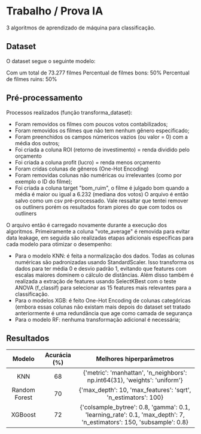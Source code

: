 # Trabalho / Prova IA

3 algoritmos de aprendizado de máquina para classificação.

## Dataset

O dataset segue o seguinte modelo:

Com um total de 73.277 filmes
Percentual de filmes bons:  50%
Percentual de filmes ruins: 50%

## Pré-processamento

Processos realizados (função transforma_dataset):

- Foram removidos os filmes com poucos votos contabilizados;
- Foram removidos os filmes que não tem nenhum gênero especificado;
- Foram preenchidos os campos númericos vazios (ou valor = 0) com a média dos outros;
- Foi criada a coluna ROI (retorno de investimento) = renda dividido pelo orçamento
- Foi criada a coluna profit (lucro) = renda menos orçamento
- Foram cridas colunas de gêneros (One-Hot Encoding)
- Foram removidas colunas não numéricas ou irrelevantes (como por exemplo o ID do filme);
- Foi criada a coluna target "bom_ruim", o filme é julgado bom quando a média é maior ou igual a 6.232 (mediana dos votos) O arquivo é então salvo como um csv pré-processado.
Vale ressaltar que tentei remover os outliners porém os resultados foram piores do que com todos os outliners

O arquivo então é carregado novamente durante a execução dos algoritmos. Primeiramente a coluna "vote_average" é removida para evitar data leakage, em seguida são realizadas etapas adicionais específicas para cada modelo para otimizar o desempenho:

- Para o modelo KNN: é feita a normalização dos dados. Todas as colunas numéricas são padronizadas usando StandardScaler. Isso transforma os dados para ter média 0 e desvio padrão 1, evitando que features com escalas maiores dominem o cálculo de distâncias. Além disso também é realizada a extração de features usando SelectKBest com o teste ANOVA (f_classif) para selecionar as 15 features mais relevantes para a classificação.
- Para o modelos XGB: é feito One-Hot Encoding de colunas categóricas (embora essas colunas não existam mais depois do dataset set tratado anteriormente é uma redundância que age como camada de segurança
- Para o modelo RF: nenhuma transformação adicional é necessária;

## Resultados

|    Modelo     | Acurácia (%) |                                               Melhores hiperparâmetros                                               |
|:-------------:|:------------:|:--------------------------------------------------------------------------------------------------------------------:|
|      KNN      |      68      |                      {'metric': 'manhattan', 'n_neighbors': np.int64(31), 'weights': 'uniform'}                      |
| Random Forest |      70      |                            {'max_depth': 10, 'max_features': 'sqrt', 'n_estimators': 100}                            |
|    XGBoost    |      72      | {'colsample_bytree': 0.8, 'gamma': 0.1, 'learning_rate': 0.1, 'max_depth': 7, 'n_estimators': 150, 'subsample': 0.8} |
